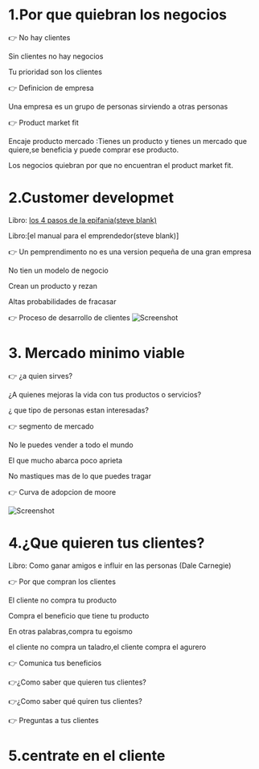 # 1.Por que quiebran los negocios 

:point_right: No hay clientes

 Sin clientes no hay negocios
 
 Tu prioridad son los clientes
 
 :point_right:  Definicion de empresa 

Una empresa es un grupo de personas sirviendo a otras personas 

:point_right: Product market fit

Encaje producto mercado :Tienes un producto y tienes un mercado que quiere,se beneficia y puede comprar ese producto.

Los negocios quiebran por que no encuentran el product market fit.

# 2.Customer developmet
Libro: [los 4 pasos de la epifania(steve blank)](https://www.amazon.com/-/es/Steve-Blank/dp/1119690358/ref=pd_lpo_14_t_0/147-3902060-2598324?_encoding=UTF8&pd_rd_i=1119690358&pd_rd_r=3e45555c-498b-45b0-8644-49f5f9451d4e&pd_rd_w=AjbgL&pd_rd_wg=0KjmK&pf_rd_p=16b28406-aa34-451d-8a2e-b3930ada000c&pf_rd_r=4Q5VYKG6WHFGXE4H4BFK&psc=1&refRID=4Q5VYKG6WHFGXE4H4BFK)

Libro:[el manual para el emprendedor(steve blank)]

:point_right: Un pemprendimento no es una version pequeña de una gran empresa

No tien un modelo de negocio

Crean un producto y rezan

Altas probabilidades de fracasar 

:point_right: Proceso de desarrollo de clientes 
![Screenshot](https://www.notion.so/image/https%3A%2F%2Fs3-us-west-2.amazonaws.com%2Fsecure.notion-static.com%2Ff503e802-77b7-4838-96a7-38225a8d4149%2FUntitled.png?table=block&id=a39858cc-b3aa-4e54-b294-3eb95a0b007c&width=3840&userId=5294a587-7b76-4ca9-9977-fe190b6d8c93&cache=v2)

# 3. Mercado minimo viable
:point_right: ¿a quien sirves?
 
 ¿A quienes mejoras la vida con tus productos o servicios?
 
 ¿ que tipo de personas estan interesadas?
 
 :point_right: segmento de mercado 
 
 No le puedes vender a todo el mundo
 
 El que mucho abarca poco aprieta
 
 No mastiques mas de lo que puedes tragar
 
 :point_right: Curva de adopcion de moore
 
 ![Screenshot](https://www.notion.so/image/https%3A%2F%2Fs3-us-west-2.amazonaws.com%2Fsecure.notion-static.com%2F85f1d63a-5ab7-4d57-832e-0ffeb4d33e78%2FUntitled.png?table=block&id=179dda07-ee54-437f-a169-4f8f3789fc3c&width=3840&userId=5294a587-7b76-4ca9-9977-fe190b6d8c93&cache=v2)
 
 # 4.¿Que quieren tus clientes?
 
 Libro: Como ganar amigos e influir en las personas (Dale Carnegie)
 
  :point_right: Por que compran los clientes 
  
  El cliente no compra tu producto
  
  Compra el beneficio que tiene tu producto
  
  En otras palabras,compra tu egoismo
  
  el cliente no compra un taladro,el cliente compra el agurero
  
  :point_right: Comunica tus beneficios 
  
  
  :point_right:¿Como saber que quieren tus clientes?
  
  
  
  :point_right:¿Como saber qué quiren tus clientes?
  
  
  :point_right: Preguntas a tus clientes 
  
  # 5.centrate en el cliente
